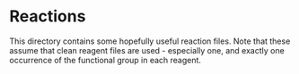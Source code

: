 # Reactions

This directory contains some hopefully useful reaction files. Note that these
assume that clean reagent files are used - especially one, and exactly one
occurrence of the functional group in each reagent.
